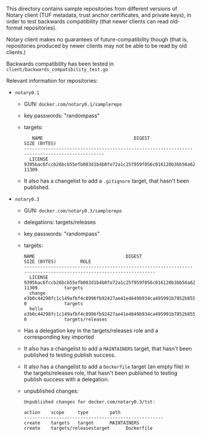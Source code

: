 This directory contains sample repositories from different versions of Notary client (TUF metadata, trust anchor certificates, and private keys), in order to test backwards compatibility (that newer clients can read old-format repositories).

Notary client makes no guarantees of future-compatibility though (that is, repositories produced by newer clients may not be able to be read by old clients.)

Backwards compatibility has been tested in `client/backwards_compatibility_test.go`

Relevant information for repositories:

- `notary0.1`
	- GUN: `docker.com/notary0.1/samplerepo`
	- key passwords: "randompass"
	- targets:

		```
		   NAME                                  DIGEST                                SIZE (BYTES)
		---------------------------------------------------------------------------------------------
		  LICENSE   9395bac6fccb26bcb55efb083d1b4b0fe72a1c25f959f056c016120b3bb56a62   11309
  		```
  	- It also has a changelist to add a `.gitignore` target, that hasn't been published.

- `notary0.3`
	- GUN: `docker.com/notary0.3/samplerepo`
	- delegations: targets/releases
	- key passwords: "randompass"
	- targets:

		```
		NAME                                  DIGEST                                SIZE (BYTES)         ROLE        
        ----------------------------------------------------------------------------------------------------------------
          LICENSE   9395bac6fccb26bcb55efb083d1b4b0fe72a1c25f959f056c016120b3bb56a62   11309          targets           
          change    e3b0c44298fc1c149afbf4c8996fb92427ae41e4649b934ca495991b7852b855   0              targets           
          hello     e3b0c44298fc1c149afbf4c8996fb92427ae41e4649b934ca495991b7852b855   0              targets/releases
  		```
    - Has a delegation key in the targets/releases role and a corresponding key imported
    - It also has a changelist to add a `MAINTAINERS` target, that hasn't been published to testing publish success.
    - It also has a changelist to add a `Dockerfile` target (an empty file) in the targets/releases role, that hasn't been published to testing publish success with a delegation.
    - unpublished changes:
    
        ```
        Unpublished changes for docker.com/notary0.3/tst:
        
        action    scope     type        path
        ----------------------------------------------------
        create    targets   target      MAINTAINERS
        create    targets/releasestarget      Dockerfile
        ```
    